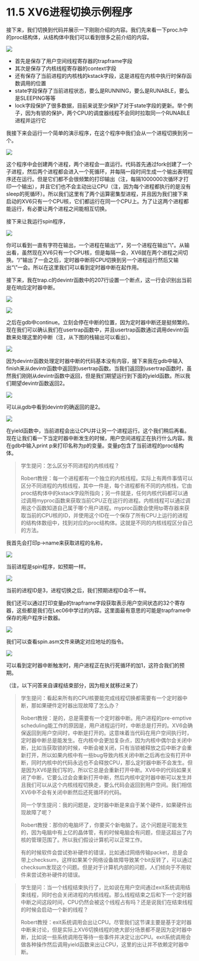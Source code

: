 # 11.5 XV6进程切换示例程序

接下来，我们切换到代码并展示一下刚刚介绍的内容。我们先来看一下proc.h中的proc结构体，从结构体中我们可以看到很多之前介绍的内容。

![](<../.gitbook/assets/image (826).png>)

* 首先是保存了用户空间线程寄存器的trapframe字段
* 其次是保存了内核线程寄存器的context字段
* 还有保存了当前进程的内核栈的kstack字段，这是进程在内核中执行时保存函数调用的位置
* state字段保存了当前进程状态，要么是RUNNING，要么是RUNABLE，要么是SLEEPING等等
* lock字段保护了很多数据，目前来说至少保护了对于state字段的更新。举个例子，因为有锁的保护，两个CPU的调度器线程不会同时拉取同一个RUNABLE进程并运行它

我接下来会运行一个简单的演示程序，在这个程序中我们会从一个进程切换到另一个。

![](<../.gitbook/assets/image (762).png>)

这个程序中会创建两个进程，两个进程会一直运行。代码首先通过fork创建了一个子进程，然后两个进程都会进入一个死循环，并每隔一段时间生成一个输出表明程序还在运行。但是它们都不会很频繁的打印输出（注，每隔1000000次循环才打印一个输出），并且它们也不会主动出让CPU（注，因为每个进程都执行的是没有sleep的死循环）。所以我们这里有了两个运算密集型进程，并且因为我们接下来启动的XV6只有一个CPU核，它们都运行在同一个CPU上。为了让这两个进程都能运行，有必要让两个进程之间能相互切换。

接下来让我运行spin程序，

![](<../.gitbook/assets/image (680).png>)

你可以看到一直有字符在输出，一个进程在输出“/”，另一个进程在输出"\\"。从输出看，虽然现在XV6只有一个CPU核，但是每隔一会，XV6就在两个进程之间切换。“/”输出了一会之后，定时器中断将CPU切换到另一个进程运行然后又输出“\”一会。所以在这里我们可以看到定时器中断在起作用。

接下来，我在trap.c的devintr函数中的207行设置一个断点，这一行会识别出当前是在响应定时器中断。

![](<../.gitbook/assets/image (448) (1) (1) (1) (1).png>)

![](<../.gitbook/assets/image (724).png>)

之后在gdb中continue。立刻会停在中断的位置，因为定时器中断还是挺频繁的。现在我们可以确认我们在usertrap函数中，并且usertrap函数通过调用devintr函数来处理这里的中断（注，从下图的栈输出可以看出）。

![](<../.gitbook/assets/image (643).png>)

因为devintr函数处理定时器中断的代码基本没有内容，接下来我在gdb中输入finish来从devintr函数中返回到usertrap函数。当我们返回到usertrap函数时，虽然我们刚刚从devintr函数中返回，但是我们期望运行到下面的yield函数。所以我们期望devintr函数返回2。

![](<../.gitbook/assets/image (801).png>)

可以从gdb中看到devintr的确返回的是2。

![](<../.gitbook/assets/image (727).png>)

在yield函数中，当前进程会出让CPU并让另一个进程运行。这个我们稍后再看。现在让我们看一下当定时器中断发生的时候，用户空间进程正在执行什么内容。我在gdb中输入print p来打印名称为p的变量。变量p包含了当前进程的proc结构体。

> 学生提问：怎么区分不同进程的内核线程？
>
> Robert教授：每一个进程都有一个独立的内核线程。实际上有两件事情可以区分不同进程的内核线程，其中一件是，每个进程都有不同的内核栈，它由proc结构体中的kstack字段所指向；另一件就是，任何内核代码都可以通过调用myproc函数来获取当前CPU正在运行的进程。内核线程可以通过调用这个函数知道自己属于哪个用户进程。myproc函数会使用tp寄存器来获取当前的CPU核的ID，并使用这个ID在一个保存了所有CPU上运行的进程的结构体数组中，找到对应的proc结构体。这就是不同的内核线程区分自己的方法。

我首先会打印p->name来获取进程的名称，

![](<../.gitbook/assets/image (813).png>)

当前进程是spin程序，如预期一样。

![](<../.gitbook/assets/image (766).png>)

当前的进程ID是3，进程切换之后，我们预期进程ID会不一样。

我们还可以通过打印变量p的trapframe字段获取表示用户空间状态的32个寄存器，这些都是我们在Lec06中学过的内容。这里面最有意思的可能是trapframe中保存的用户程序计数器。

![](<../.gitbook/assets/image (696).png>)

我们可以查看spin.asm文件来确定对应地址的指令。

![](<../.gitbook/assets/image (758).png>)

可以看到定时器中断触发时，用户进程正在执行死循环的加1，这符合我们的预期。

（注，以下问答来自课程结束部分，因为相关就移过来了）

> 学生提问：看起来所有的CPU核要能完成线程切换都需要有一个定时器中断，那如果硬件定时器出现故障了怎么办？
>
> Robert教授：是的，总是需要有一个定时器中断。用户进程的pre-emptive scheduling能工作的原因是，用户进程运行时，中断总是打开的。XV6会确保返回到用户空间时，中断是打开的。这意味着当代码在用户空间执行时，定时器中断总是能发生。在内核中会更加复杂点，因为内核中偶尔会关闭中断，比如当获取锁的时候，中断会被关闭，只有当锁被释放之后中断才会重新打开，所以如果内核中有一些bug导致内核关闭中断之后再也没有打开中断，同时内核中的代码永远也不会释放CPU，那么定时器中断不会发生。但是因为XV6是我们写的，所以它总是会重新打开中断。XV6中的代码如果关闭了中断，它要么过会会重新打开中断，然后内核中定时器中断可以发生并且我们可以从这个内核线程切换走，要么代码会返回到用户空间。我们相信XV6中不会有关闭中断然后还死循环的代码。
>
> 同一个学生提问：我的问题是，定时器中断是来自于某个硬件，如果硬件出现故障了呢？
>
> Robert教授：那你的电脑坏了，你要买个新电脑了。这个问题是可能发生的，因为电脑中有上亿的晶体管，有的时候电脑会有问题，但是这超出了内核的管理范围了。所以我们假设计算机可以正常工作。
>
> 有的时候软件会尝试弥补硬件的错误，比如通过网络传输packet，总是会带上checksum，这样如果某个网络设备故障导致某个bit反转了，可以通过checksum发现这个问题。但是对于计算机内部的问题，人们倾向于不用软件来尝试弥补硬件的错误。

> 学生提问：当一个线程结束执行了，比如说在用户空间通过exit系统调用结束线程，同时也会关闭进程的内核线程。那么线程结束之后和下一个定时器中断之间这段时间，CPU仍然会被这个线程占有吗？还是说我们在结束线程的时候会启动一个新的线程？
>
> Robert教授：exit系统调用会出让CPU。尽管我们这节课主要是基于定时器中断来讨论，但是实际上XV6切换线程的绝大部分场景都不是因为定时器中断，比如说一些系统调用在等待一些事件并决定让出CPU。exit系统调用会做各种操作然后调用yield函数来出让CPU，这里的出让并不依赖定时器中断。
